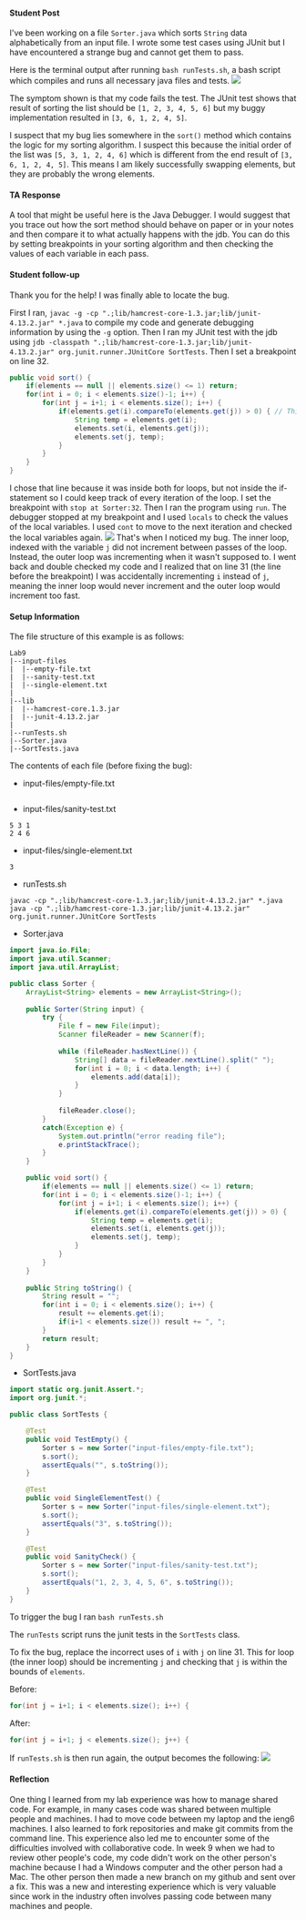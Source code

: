 #### Student Post

I've been working on a file `Sorter.java` which sorts `String` data alphabetically from an input file. I wrote some test cases using JUnit but I have encountered a strange bug and cannot get them to pass.

Here is the terminal output after running `bash runTests.sh`, a bash script which compiles and runs all necessary java files and tests.
![](lab-report-5-1.png)

The symptom shown is that my code fails the test. The JUnit test shows that result of sorting the list should be `[1, 2, 3, 4, 5, 6]` but my buggy implementation resulted in `[3, 6, 1, 2, 4, 5]`.

I suspect that my bug lies somewhere in the `sort()` method which contains the logic for my sorting algorithm. I suspect this because the initial order of the list was `[5, 3, 1, 2, 4, 6]` which is different from the end result of `[3, 6, 1, 2, 4, 5]`. This means I am likely successfully swapping elements, but they are probably the wrong elements.

#### TA Response

A tool that might be useful here is the Java Debugger. I would suggest that you trace out how the sort method should behave on paper or in your notes and then compare it to what actually happens with the jdb. You can do this by setting breakpoints in your sorting algorithm and then checking the values of each variable in each pass.

#### Student follow-up

Thank you for the help! I was finally able to locate the bug. 

First I ran, `javac -g -cp ".;lib/hamcrest-core-1.3.jar;lib/junit-4.13.2.jar" *.java` to compile my code and generate debugging information by using the `-g` option. Then I ran my JUnit test with the jdb using `jdb -classpath ".;lib/hamcrest-core-1.3.jar;lib/junit-4.13.2.jar" org.junit.runner.JUnitCore SortTests`. Then I set a breakpoint on line 32.
```java
public void sort() {
    if(elements == null || elements.size() <= 1) return;
    for(int i = 0; i < elements.size()-1; i++) {
        for(int j = i+1; i < elements.size(); i++) {
            if(elements.get(i).compareTo(elements.get(j)) > 0) { // This is line 32!
                String temp = elements.get(i);
                elements.set(i, elements.get(j));
                elements.set(j, temp);
            }
        }
    }
}
```
I chose that line because it was inside both for loops, but not inside the if-statement so I could keep track of every iteration of the loop. I set the breakpoint with `stop at Sorter:32`. Then I ran the program using `run`. The debugger stopped at my breakpoint and I used `locals` to check the values of the local variables. I used `cont` to move to the next iteration and checked the local variables again.
![](lab-report-5-2.png)
That's when I noticed my bug. The inner loop, indexed with the variable `j` did not increment between passes of the loop. Instead, the outer loop was incrementing when it wasn't supposed to. I went back and double checked my code and I realized that on line 31 (the line before the breakpoint) I was accidentally incrementing `i` instead of `j`, meaning the inner loop would never increment and the outer loop would increment too fast.

#### Setup Information

The file structure of this example is as follows:
```
Lab9
|--input-files
|  |--empty-file.txt
|  |--sanity-test.txt
|  |--single-element.txt
|
|--lib
|  |--hamcrest-core.1.3.jar
|  |--junit-4.13.2.jar
|
|--runTests.sh
|--Sorter.java
|--SortTests.java
```

The contents of each file (before fixing the bug):
- input-files/empty-file.txt
```
```
- input-files/sanity-test.txt
```
5 3 1
2 4 6
```
- input-files/single-element.txt
```
3
```
- runTests.sh
```shell
javac -cp ".;lib/hamcrest-core-1.3.jar;lib/junit-4.13.2.jar" *.java
java -cp ".;lib/hamcrest-core-1.3.jar;lib/junit-4.13.2.jar" org.junit.runner.JUnitCore SortTests
```
- Sorter.java
```java
import java.io.File;
import java.util.Scanner;
import java.util.ArrayList;

public class Sorter {
    ArrayList<String> elements = new ArrayList<String>();
    
    public Sorter(String input) {
        try {
            File f = new File(input);
            Scanner fileReader = new Scanner(f);
            
            while (fileReader.hasNextLine()) {
                String[] data = fileReader.nextLine().split(" ");
                for(int i = 0; i < data.length; i++) {
                    elements.add(data[i]);
                }
            }
  
            fileReader.close();
        }
        catch(Exception e) {
            System.out.println("error reading file");
            e.printStackTrace();
        }
    }

    public void sort() {
        if(elements == null || elements.size() <= 1) return;
        for(int i = 0; i < elements.size()-1; i++) {
            for(int j = i+1; i < elements.size(); i++) {
                if(elements.get(i).compareTo(elements.get(j)) > 0) {
                    String temp = elements.get(i);
                    elements.set(i, elements.get(j));
                    elements.set(j, temp);
                }
            }
        }
    }
  
    public String toString() {
        String result = "";
        for(int i = 0; i < elements.size(); i++) {
            result += elements.get(i);
            if(i+1 < elements.size()) result += ", ";
        }
        return result;
    }
}
```

- SortTests.java
```java
import static org.junit.Assert.*;
import org.junit.*;

public class SortTests {

    @Test
    public void TestEmpty() {
        Sorter s = new Sorter("input-files/empty-file.txt");
        s.sort();
        assertEquals("", s.toString());
    }

    @Test
    public void SingleElementTest() {
        Sorter s = new Sorter("input-files/single-element.txt");
        s.sort();
        assertEquals("3", s.toString());
    }

    @Test
    public void SanityCheck() {
        Sorter s = new Sorter("input-files/sanity-test.txt");
        s.sort();
        assertEquals("1, 2, 3, 4, 5, 6", s.toString());
    }
}
```

To trigger the bug I ran
`bash runTests.sh`

The `runTests` script runs the junit tests in the `SortTests` class.

To fix the bug, replace the incorrect uses of `i` with `j` on line 31. This for loop (the inner loop) should be incrementing `j` and checking that `j` is within the bounds of `elements`.

Before:
```java
for(int j = i+1; i < elements.size(); i++) {
```

After:
```java
for(int j = i+1; j < elements.size(); j++) {
```

If `runTests.sh` is then run again, the output becomes the following:
![](lab-report-5-3.png)

#### Reflection

One thing I learned from my lab experience was how to manage shared code. For example, in many cases code was shared between multiple people and machines. I had to move code between my laptop and the ieng6 machines. I also learned to fork repositories and make git commits from the command line. This experience also led me to encounter some of the difficulties involved with collaborative code. In week 9 when we had to review other people's code, my code didn't work on the other person's machine because I had a Windows computer and the other person had a Mac. The other person then made a new branch on my github and sent over a fix. This was a new and interesting experience which is very valuable since work in the industry often involves passing code between many machines and people.
